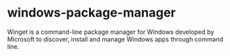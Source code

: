 # windows-package-manager
Winget is a command-line package manager for Windows developed by Microsoft to discover, install and manage Windows apps through command line.
